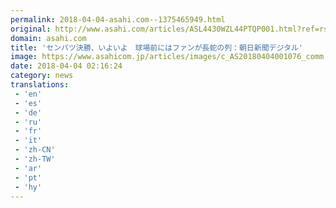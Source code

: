 ```yaml
---
permalink: 2018-04-04-asahi.com--1375465949.html
original: http://www.asahi.com/articles/ASL4430WZL44PTQP001.html?ref=rss
domain: asahi.com
title: 'センバツ決勝、いよいよ　球場前にはファンが長蛇の列：朝日新聞デジタル'
image: https://www.asahicom.jp/articles/images/c_AS20180404001076_comm.jpg
date: 2018-04-04 02:16:24
category: news
translations: 
 - 'en'
 - 'es'
 - 'de'
 - 'ru'
 - 'fr'
 - 'it'
 - 'zh-CN'
 - 'zh-TW'
 - 'ar'
 - 'pt'
 - 'hy'
---
```


